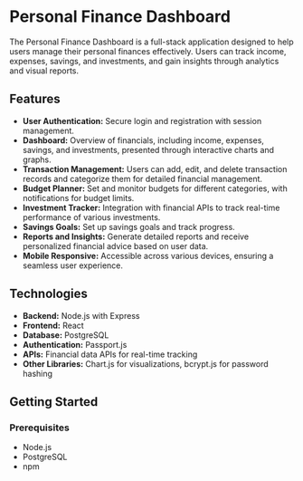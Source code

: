 # Personal Finance Dashboard

The Personal Finance Dashboard is a full-stack application designed to help users manage their personal finances effectively. Users can track income, expenses, savings, and investments, and gain insights through analytics and visual reports.

## Features

- **User Authentication:** Secure login and registration with session management.
- **Dashboard:** Overview of financials, including income, expenses, savings, and investments, presented through interactive charts and graphs.
- **Transaction Management:** Users can add, edit, and delete transaction records and categorize them for detailed financial management.
- **Budget Planner:** Set and monitor budgets for different categories, with notifications for budget limits.
- **Investment Tracker:** Integration with financial APIs to track real-time performance of various investments.
- **Savings Goals:** Set up savings goals and track progress.
- **Reports and Insights:** Generate detailed reports and receive personalized financial advice based on user data.
- **Mobile Responsive:** Accessible across various devices, ensuring a seamless user experience.

## Technologies

- **Backend:** Node.js with Express
- **Frontend:** React
- **Database:** PostgreSQL
- **Authentication:** Passport.js
- **APIs:** Financial data APIs for real-time tracking
- **Other Libraries:** Chart.js for visualizations, bcrypt.js for password hashing

## Getting Started

### Prerequisites

- Node.js
- PostgreSQL
- npm 
